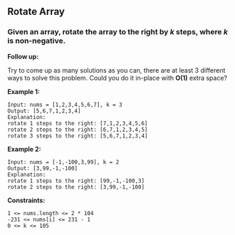 ## Rotate Array
### Given an array, rotate the array to the right by ***k*** steps, where ***k*** is non-negative.

**Follow up:**

Try to come up as many solutions as you can, there are at least 3 different ways to solve this problem.
Could you do it in-place with **O(1)** extra space?
 
**Example 1:**
```
Input: nums = [1,2,3,4,5,6,7], k = 3
Output: [5,6,7,1,2,3,4]
Explanation:
rotate 1 steps to the right: [7,1,2,3,4,5,6]
rotate 2 steps to the right: [6,7,1,2,3,4,5]
rotate 3 steps to the right: [5,6,7,1,2,3,4]
```
**Example 2:**
```
Input: nums = [-1,-100,3,99], k = 2
Output: [3,99,-1,-100]
Explanation: 
rotate 1 steps to the right: [99,-1,-100,3]
rotate 2 steps to the right: [3,99,-1,-100]
```

**Constraints:**
```
1 <= nums.length <= 2 * 104
-231 <= nums[i] <= 231 - 1
0 <= k <= 105
```
